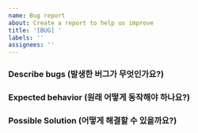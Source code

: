```yaml
---
name: Bug report
about: Create a report to help us improve
title: '[BUG] '
labels: ''
assignees: ''
---
```


### Describe bugs (발생한 버그가 무엇인가요?)

### Expected behavior (원래 어떻게 동작해야 하나요?)

### Possible Solution (어떻게 해결할 수 있을까요?)
